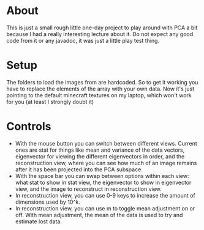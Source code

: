 # About
This is just a small rough little one-day project to play around with PCA a bit because I had a really interesting lecture about it. Do not expect any good code from it or any javadoc, it was just a little play test thing.

# Setup
The folders to load the images from are hardcoded. So to get it working you have to replace the elements of the array with your own data. Now it's just pointing to the default minecraft textures on my laptop, which won't work for you (at least I strongly doubt it)

# Controls
* With the mouse button you can switch between different views. Current ones are stat for things like mean and variance of the data vectors, eigenvector for viewing the different eigenvectors in order, and the reconstruction view, where you can see how much of an image remains after it has been projected into the PCA subspace.
* With the space bar you can swap between options within each view: what stat to show in stat view, the eigenvector to show in eigenvector view, and the image to reconstruct in reconstruction view.
* In reconstruction view, you can use 0-9 keys to increase the amount of dimensions used by 10^k.
* In reconstruction view, you can use m to toggle mean adjustment on or off. With mean adjustment, the mean of the data is used to try and estimate lost data.